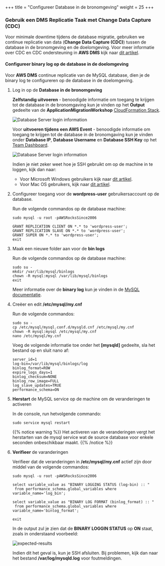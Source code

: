 +++
title = "Configureer Database in de bronomgeving"
weight = 25
+++

### Gebruik een DMS Replicatie Taak met Change Data Capture (CDC)

Voor minimale downtime tijdens de database migratie, gebruiken we continue replicatie van data (**Change Data Capture (CDC)**) tussen de database in de bronomgeving en de doelomgeving. Voor meer informatie over CDC en CDC ondersteuning in **AWS DMS** kijk naar <a href="https://aws.amazon.com/blogs/database/aws-dms-now-supports-native-cdc-support/" target="_blank">dit artikel</a>.

#### Configureer binary log op de database in de doelomgeving

Voor **AWS DMS** continue replicatie van de MySQL database, dien je de binary log te configureren op de database in de doelomgeving.

1. Log in op de **Database in de bronomgeving**

    **Zelfstandig uitvoeren** - benoodigde informatie om toegang te krijgen tot de database in de bronomgaving kun je vinden op het **Output** gedeelte van de **ApplicationMigrationWorkshop** <a href="https://us-west-2.console.aws.amazon.com/cloudformation/home?region=us-west-2#/" target="_blank">CloudFormation Stack</a>.

    ![Database Server login information](/db-mig/db-server-ssh-self-paced.png)    

    Voor **uitvoeren tijdens een AWS Event** - benoodigde informatie om toegang te krijgen tot de database in de bronomgaving kun je vinden onder **Database IP**, **Database Username** en **Database SSH Key** op het <a href="https://dashboard.eventengine.run/dashboard" target="_blank">Team Dashboard</a>.

    ![Database Server login information](/db-mig/db-server-ssh-event.png)

    Indien je niet zeker weet hoe je SSH gebruikt om op de machine in te loggen, kijk dan naar:
    - Voor Microsoft Windows gebruikers kijk naar <a href="https://docs.aws.amazon.com/AWSEC2/latest/UserGuide/putty.html" target="_blank">dit artikel</a>.  
    - Voor Mac OS gebruikers, kijk naar <a href="https://docs.aws.amazon.com/quickstarts/latest/vmlaunch/step-2-connect-to-instance.html#sshclient" target="_blank">dit artikel</a>.

2. Configureer toegang voor de **wordpress-user** gebruikersaccount op de database.

    Run de volgende commandos op de database machine:

    ```
    sudo mysql -u root -pAWSRocksSince2006

    GRANT REPLICATION CLIENT ON *.* to 'wordpress-user';
    GRANT REPLICATION SLAVE ON *.* to 'wordpress-user';
    GRANT SUPER ON *.* to 'wordpress-user';
    exit
    ```

3. Maak een nieuwe folder aan voor de **bin logs** 

    Run de volgende commandos op de database machine:

    ```
    sudo su - 
    mkdir /var/lib/mysql/binlogs
    chown -R mysql:mysql /var/lib/mysql/binlogs
    exit
    ```

    Meer informatie over de **binary log** kun je vinden in de <a href="https://dev.mysql.com/doc/refman/8.0/en/binary-log.html" target="_blank">MySQL documentatie</a>.

4. Creëer en edit **/etc/mysql/my.cnf**

    Run de volgende commandos:

    ```
    sudo su -
    cp /etc/mysql/mysql.conf.d/mysqld.cnf /etc/mysql/my.cnf
    chown -R mysql:mysql /etc/mysql/my.cnf
    nano /etc/mysql/my.cnf
    ```

    Voeg de volgende informatie toe onder het **[mysqld]** gedeelte, sla het bestand op en sluit nano af:



    ```
    server_id=1
    log-bin=/var/lib/mysql/binlogs/log
    binlog_format=ROW
    expire_logs_days=1
    binlog_checksum=NONE
    binlog_row_image=FULL
    log_slave_updates=TRUE
    performance_schema=ON
    ```


5. **Herstart** de MySQL service op de machine om de veranderingen te activeren

    In de console, run hetvolgende commando:

    ```
    sudo service mysql restart
    ```

    {{% notice warning %}}
Het activeren van de veranderingen vergt het herstarten van de mysql service wat de source database voor enkele seconden onbeschikbaar maakt.
{{% /notice %}}    

1. **Verifieer** de varanderingen

    Verifieer dat de veranderingen in **/etc/mysql/my.cnf** actief zijn door middel van de volgende commandos:

    ```
    sudo mysql -u root -pAWSRocksSince2006

    select variable_value as "BINARY LOGGING STATUS (log-bin) :: "
     from performance_schema.global_variables where variable_name='log_bin';

    select variable_value as "BINARY LOG FORMAT (binlog_format) :: "
     from performance_schema.global_variables where variable_name='binlog_format';

    exit
    ```

    In de output zul je zien dat de **BINARY LOGGIN STATUS** op **ON** staat, zoals in onderstaand voorbeeld:
    
    ![expected-results](/db-mig/bin-log-verificaion.png)

    Indien dit het geval is, kun je SSH afsluiten. Bij problemen, kijk dan naar het bestand **/var/log/mysqld.log** voor foutmeldingen.